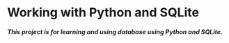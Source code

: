 <!Docktype Html>
<h1>Working with Python and SQLite</h1>
<h5>This project is for learning and using database using Python and SQLite.</h5>